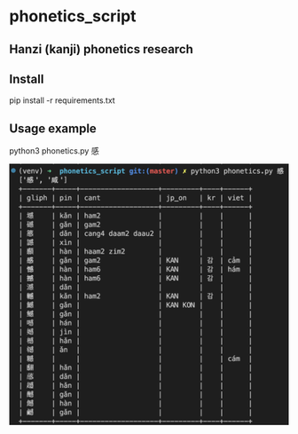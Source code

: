 # phonetics_script
## Hanzi (kanji) phonetics research

## Install

pip install -r requirements.txt

## Usage example

python3 phonetics.py 感

![漢字音符画像](/docs/sample_image.png?raw=true "漢字音符画像")
